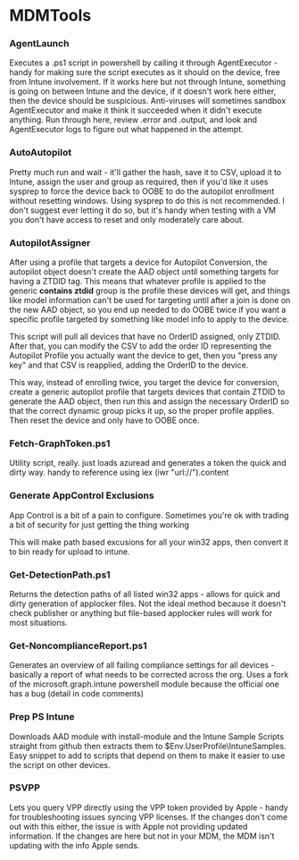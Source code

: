 # MDMTools #
### AgentLaunch ##
Executes a .ps1 script in powershell by calling it through AgentExecutor - handy for making sure the script executes as it should on the device, free from Intune involvement. If it works here but not through Intune, something is going on between Intune and the device, if it doesn't work here either, then the device should be suspicious. Anti-viruses will sometimes sandbox AgentExecutor and make it think it succeeded when it didn't execute anything. Run through here, review .error and .output, and look and AgentExecutor logs to figure out what happened in the attempt.

### AutoAutopilot ##
Pretty much run and wait - it'll gather the hash, save it to CSV, upload it to Intune, assign the user and group as required, then if you'd like it uses sysprep to force the device back to OOBE to do the autopilot enrollment without resetting windows. Using sysprep to do this is not recommended. I don't suggest ever letting it do so, but it's handy when testing with a VM you don't have access to reset and only moderately care about.

### AutopilotAssigner ###
After using a profile that targets a device for Autopilot Conversion, the autopilot object doesn't create the AAD object until something targets for having a ZTDID tag. This means that whatever profile is applied to the generic **contains ztdid** group is the profile these devices will get, and things like model information can't be used for targeting until after a join is done on the new AAD object, so you end up needed to do OOBE twice if you want a specific profile targeted by something like model info to apply to the device.

This script will pull all devices that have no OrderID assigned, only ZTDID. After that, you can modify the CSV to add the order ID representing the Autopilot Profile you actually want the device to get, then you "press any key" and that CSV is reapplied, adding the OrderID to the device.

This way, instead of enrolling twice, you target the device for conversion, create a generic autopilot profile that targets devices that contain ZTDID to generate the AAD object, then run this and assign the necessary OrderID so that the correct dynamic group picks it up, so the proper profile applies. Then reset the device and only have to OOBE once.

### Fetch-GraphToken.ps1
Utility script, really. just loads azuread and generates a token the quick and dirty way. handy to reference using iex (iwr "url://").content

### Generate AppControl Exclusions
App Control is a bit of a pain to configure. Sometimes you're ok with trading a bit of security for just getting the thing working

This will make path based excusions for all your win32 apps, then convert it to bin ready for upload to intune.

### Get-DetectionPath.ps1
Returns the detection paths of all listed win32 apps - allows for quick and dirty generation of applocker files. Not the ideal method because it doesn't check publisher or anything but file-based applocker rules will work for most situations.

### Get-NoncomplianceReport.ps1
Generates an overview of all failing compliance settings for all devices - basically a report of what needs to be corrected across the org. Uses a fork of the microsoft.graph.intune powershell module because the official one has a bug (detail in code comments)

### Prep PS Intune

Downloads AAD module with install-module and the Intune Sample Scripts straight from github then extracts them to $Env.UserProfile\IntuneSamples. Easy snippet to add to scripts that depend on them to make it easier to use the script on other devices.

### PSVPP ##
Lets you query VPP directly using the VPP token provided by Apple - handy for troubleshooting issues syncing VPP licenses. If the changes don't come out with this either, the issue is with Apple not providing updated information. If the changes are here but not in your MDM, the MDM isn't updating with the info Apple sends.
